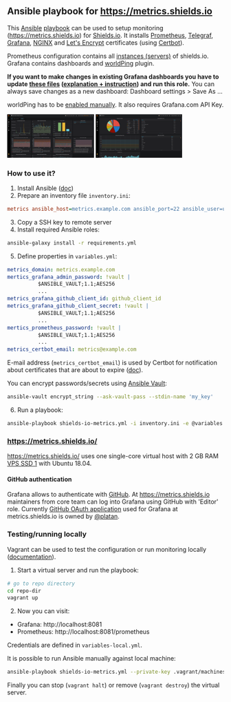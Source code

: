 ## Ansible playbook for https://metrics.shields.io

This [Ansible](https://www.ansible.com/) [playbook](https://docs.ansible.com/ansible/latest/user_guide/playbooks.html) can be used to setup monitoring (https://metrics.shields.io) for [Shields.io](https://shields.io/). It installs [Prometheus](https://prometheus.io/), [Telegraf](https://www.influxdata.com/time-series-platform/telegraf/), [Grafana](https://grafana.com/), [NGINX](https://www.nginx.com/) and [Let's Encrypt](https://letsencrypt.org/) certificates (using [Certbot](https://certbot.eff.org/)).

Prometheus configuration contains all [instances (servers)](https://github.com/badges/shields/blob/master/doc/production-hosting.md#badge-servers) of shields.io. Grafana contains dashboards and [worldPing](https://grafana.com/plugins/raintank-worldping-app) plugin. 

__If you want to make changes in existing Grafana dashboards you have to update [these files](grafana/dashboards) ([explanation + instruction](http://docs.grafana.org/administration/provisioning/#making-changes-to-a-provisioned-dashboard)) and run this role.__ You can always save changes as a new dashboard: Dashboard settings > Save As ...

worldPing has to be [enabled manually](https://grafana.com/plugins/raintank-worldping-app/installation). It also requires Grafana.com API Key. 

<img src=".readme/grafana-nodejs-dashboard.png" width="40%" height="40%"> <img src=".readme/grafana-services-dashboard.png" width="40%" height="40%">

### How to use it?

1. Install Ansible ([doc](https://docs.ansible.com/ansible/latest/installation_guide/intro_installation.html))
2. Prepare an inventory file `inventory.ini`:
```ini
metrics ansible_host=metrics.example.com ansible_port=22 ansible_user=ubuntu ansible_python_interpreter=/usr/bin/python3
```
3. Copy a SSH key to remote server
4. Install required Ansible roles:
```bash
ansible-galaxy install -r requirements.yml
```
5. Define properties in `variables.yml`:
```yml
metrics_domain: metrics.example.com
mertics_grafana_admin_password: !vault |
          $ANSIBLE_VAULT;1.1;AES256
          ...
metrics_grafana_github_client_id: github_client_id
metrics_grafana_github_client_secret: !vault |
          $ANSIBLE_VAULT;1.1;AES256
          ...
mertics_prometheus_password: !vault |
          $ANSIBLE_VAULT;1.1;AES256
          ...
metrics_certbot_email: metrics@example.com
```
E-mail address (`metrics_certbot_email`) is used by Certbot for notification about certificates that are about to expire ([doc](https://certbot.eff.org/docs/using.html)).

You can encrypt passwords/secrets using [Ansible Vault](https://docs.ansible.com/ansible/latest/user_guide/vault.html):
```bash
ansible-vault encrypt_string --ask-vault-pass --stdin-name 'my_key'
```
6. Run a playbook:
```bash
ansible-playbook shields-io-metrics.yml -i inventory.ini -e @variables.yml --ask-vault-pass --ask-become-pass
```

### https://metrics.shields.io/

https://metrics.shields.io/ uses one single-core virtual host with 2 GB RAM [VPS SSD 1](https://www.ovh.com/world/vps/vps-ssd.xml) with Ubuntu 18.04.

#### GitHub authentication
Grafana allows to authenticate with [GitHub](http://docs.grafana.org/auth/github/). At https://metrics.shields.io maintainers from core team can log into Grafana using GitHub with 'Editor' role. Currently [GitHub OAuth application](http://docs.grafana.org/auth/github/#configure-github-oauth-application) used for Grafana at metrics.shields.io is owned by [@platan](https://github.com/platan). 

### Testing/running locally

Vagrant can be used to test the configuration or run monitoring locally ([documentation](https://docs.ansible.com/ansible/latest/scenario_guides/guide_vagrant.html)).
1. Start a virtual server and run the playbook:
```bash
# go to repo directory
cd repo-dir
vagrant up
```

2. Now you can visit:
- Grafana: http://localhost:8081
- Prometheus: http://localhost:8081/prometheus

Credentials are defined in `variables-local.yml`.

It is possible to run Ansible manually against local machine:
```sh
ansible-playbook shields-io-metrics.yml --private-key .vagrant/machines/metrics/virtualbox/private_key -i .vagrant/provisioners/ansible/inventory/vagrant_ansible_inventory -e @variables-local.yml --tags grafana
```

Finally you can stop (`vagrant halt`) or remove (`vagrant destroy`) the virtual server.

